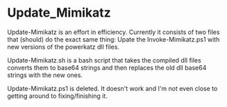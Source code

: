 # Update_Mimikatz
Update-Mimikatz is an effort in efficiency.  Currently it consists of two files that (should) do the exact same thing: Upate the Invoke-Mimikatz.ps1 with new versions of the powerkatz dll files.

Update-Mimikatz.sh is a bash script that takes the compiled dll files converts them to base64 strings and then replaces the old dll base64 strings with the new ones.  

Update-Mimikatz.ps1 is deleted.  It doesn't work and I'm not even close to getting around to fixing/finishing it.

